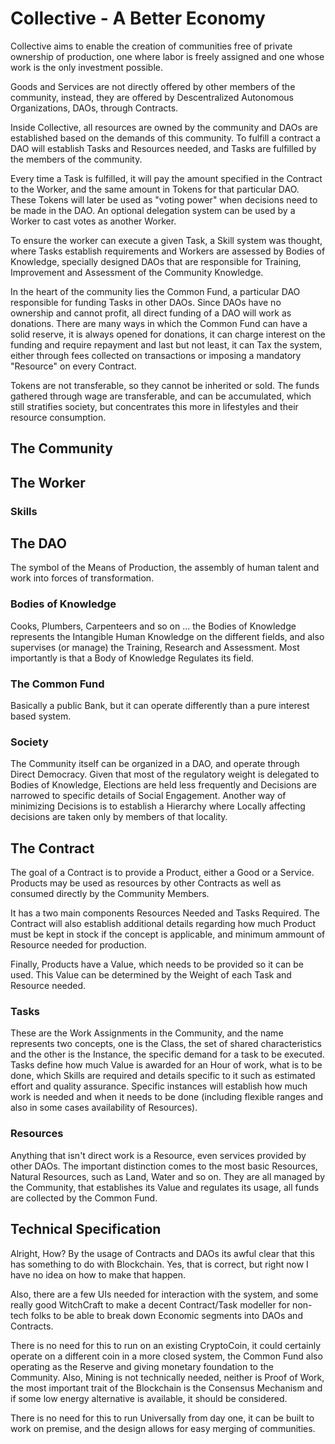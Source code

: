 # Collective - A Better Economy
Collective aims to enable the creation of communities free of private ownership of production, one where labor is freely assigned and one whose work is the only investment possible.

Goods and Services are not directly offered by other members of the community, instead, they are offered by Descentralized Autonomous Organizations, DAOs, through Contracts.

Inside Collective, all resources are owned by the community and DAOs are established based on the demands of this community. To fulfill a contract a DAO will establish Tasks and Resources needed, and Tasks are fulfilled by the members of the community.

Every time a Task is fulfilled, it will pay the amount specified in the Contract to the Worker, and the same amount in Tokens for that particular DAO. These Tokens will later be used as "voting power" when decisions need to be made in the DAO. An optional delegation system can be used by a Worker to cast votes as another Worker.

To ensure the worker can execute a given Task, a Skill system was thought, where Tasks establish requirements and Workers are assessed by Bodies of Knowledge, specially designed DAOs that are responsible for Training, Improvement and Assessment of the Community Knowledge.

In the heart of the community lies the Common Fund, a particular DAO responsible for funding Tasks in other DAOs. Since DAOs have no ownership and cannot profit, all direct funding of a DAO will work as donations. There are many ways in which the Common Fund can have a solid reserve, it is always opened for donations, it can charge interest on the funding and require repayment and last but not least, it can Tax the system, either through fees collected on transactions or imposing a mandatory "Resource" on every Contract. 

Tokens are not transferable, so they cannot be inherited or sold. The funds gathered through wage are transferable, and can be accumulated, which still stratifies society, but concentrates this more in lifestyles and their resource consumption. 

## The Community

## The Worker

### Skills

## The DAO
The symbol of the Means of Production, the assembly of human talent and work into forces of transformation.

### Bodies of Knowledge
Cooks, Plumbers, Carpenteers and so on ... the Bodies of Knowledge represents the Intangible Human Knowledge on the different fields, and also supervises (or manage) the Training, Research and Assessment. Most importantly is that a Body of Knowledge Regulates its field.

### The Common Fund
Basically a public Bank, but it can operate differently than a pure interest based system. 

### Society
The Community itself can be organized in a DAO, and operate through Direct Democracy. Given that most of the regulatory weight is delegated to Bodies of Knowledge, Elections are held less frequently and Decisions are narrowed to specific details of Social Engagement. Another way of minimizing Decisions is to establish a Hierarchy where Locally affecting decisions are taken only by members of that locality.

## The Contract
The goal of a Contract is to provide a Product, either a Good or a Service. Products may be used as resources by other Contracts as well as consumed directly by the Community Members.

It has a two main components Resources Needed and Tasks Required. The Contract will also establish additional details regarding how much Product must be kept in stock if the concept is applicable, and minimum ammount of Resource needed for production.

Finally, Products have a Value, which needs to be provided so it can be used. This Value can be determined by the Weight of each Task and Resource needed. 

### Tasks
These are the Work Assignments in the Community, and the name represents two concepts, one is the Class, the set of shared characteristics and the other is the Instance, the specific demand for a task to be executed. Tasks define how much Value is awarded for an Hour of work, what is to be done, which Skills are required and details specific to it such as estimated effort and quality assurance. Specific instances will establish how much work is needed and when it needs to be done (including flexible ranges and also in some cases availability of Resources).

### Resources
Anything that isn't direct work is a Resource, even services provided by other DAOs. The important distinction comes to the most basic Resources, Natural Resources, such as Land, Water and so on. They are all managed by the Community, that establishes its Value and regulates its usage, all funds are collected by the Common Fund.

## Technical Specification

Alright, How? By the usage of Contracts and DAOs its awful clear that this has something to do with Blockchain. Yes, that is correct, but right now I have no idea on how to make that happen.

Also, there are a few UIs needed for interaction with the system, and some really good WitchCraft to make a decent Contract/Task modeller for non-tech folks to be able to break down Economic segments into DAOs and Contracts.

There is no need for this to run on an existing CryptoCoin, it could certainly operate on a different coin in a more closed system, the Common Fund also operating as the Reserve and giving monetary foundation to the Community. Also, Mining is not technically needed, neither is Proof of Work, the most important trait of the Blockchain is the Consensus Mechanism and if some low energy alternative is available, it should be considered.

There is no need for this to run Universally from day one, it can be built to work on premise, and the design allows for easy merging of communities.
